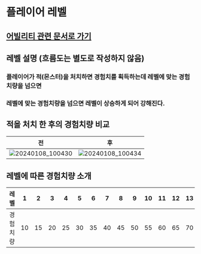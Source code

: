 # 플레이어 레벨

## [어빌리티 관련 문서로 가기](플레이어%20어빌리티.md)

## 레벨 설명 (흐름도는 별도로 작성하지 않음)
### 플레이어가 적(몬스터)을 처치하면 경험치를 획득하는데 레벨에 맞는 경험치량을 넘으면
### 레벨에 맞는 경험치량을 넘으면 레벨이 상승하게 되어 강해진다.

## 적을 처치 한 후의 경험치량 비교
|전|후|
|:---:|:---:|
|![20240108_100430](https://github.com/ACEDIA2567/CityGun/assets/101154683/79dc1bed-a52f-4854-9280-031a8a4cbaaa)|![20240108_100434](https://github.com/ACEDIA2567/CityGun/assets/101154683/46eb9e15-aaea-4434-b7a4-8919617a2933)|

## 레벨에 따른 경험치량 소개
|레벨|1|2|3|4|5|6|7|8|9|10|11|12|13|14|15|
|:---:|:---:|:---:|:---:|:---:|:---:|:---:|:---:|:---:|:---:|:---:|:---:|:---:|:---:|:---:|:---:|
|경험치량|10|15|20|25|30|35|40|45|50|55|60|65|70|75|80|
